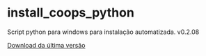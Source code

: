 # install_coops_python

Script python para windows para instalação automatizada. v0.2.08

[Download da última versão](https://github.com/dalraf/install_coops_python/releases/download/v0.2.08/install_coops_python.exe)
